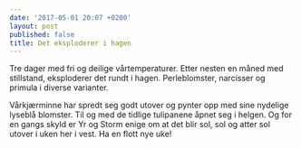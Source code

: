 ```yaml
---
date: '2017-05-01 20:07 +0200'
layout: post
published: false
title: Det eksploderer i hagen
---
```


Tre dager med fri og deilige vårtemperaturer. Etter nesten en måned med stillstand, eksploderer det rundt i hagen. Perleblomster, narcisser og primula i diverse varianter.


Vårkjærminne har spredt seg godt utover og pynter opp med sine nydelige lyseblå blomster. Til og med de tidlige tulipanene åpnet seg i helgen. Og for en gangs skyld er Yr og Storm enige om at det blir sol, sol og atter sol utover i uken her i vest. Ha en flott nye uke!
